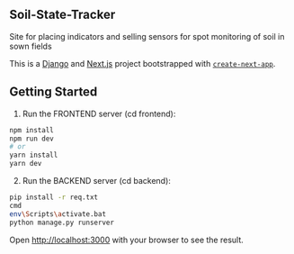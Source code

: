 ## Soil-State-Tracker

Site for placing indicators and selling sensors for spot monitoring of soil in sown fields

This is a [Django](https://www.djangoproject.com/) and [Next.js](https://nextjs.org/) project bootstrapped with [`create-next-app`](https://github.com/vercel/next.js/tree/canary/packages/create-next-app).


## Getting Started

1) Run the FRONTEND server (cd frontend): 

```bash
npm install
npm run dev
# or
yarn install
yarn dev
```

2) Run the BACKEND server (cd backend): 

```bash
pip install -r req.txt
cmd
env\Scripts\activate.bat
python manage.py runserver
```

Open [http://localhost:3000](http://localhost:3000) with your browser to see the result.
